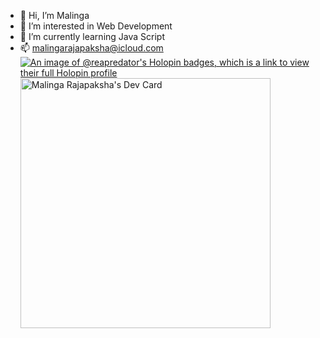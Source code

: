 - 👋 Hi, I’m Malinga 
- 👀 I’m interested in Web Development
- 🌱 I’m currently learning Java Script
- 📫 malingarajapaksha@icloud.com
[![An image of @reapredator's Holopin badges, which is a link to view their full Holopin profile](https://holopin.me/reapredator)](https://holopin.io/@reapredator)
<a href="https://app.daily.dev/reapredator"><img src="https://api.daily.dev/devcards/febae0858a6444b6882efdebb190eca0.png?r=a2r" width="400" alt="Malinga Rajapaksha's Dev Card"/></a>
